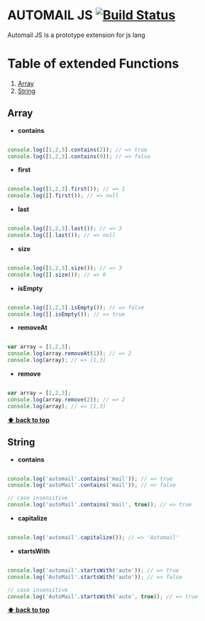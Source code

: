 # AUTOMAIL JS [![Build Status](https://travis-ci.org/dvbeato/automail.js.svg)](https://travis-ci.org/dvbeato/automail.js)

Automail JS is a prototype extension for js lang

# Table of extended Functions

1. [Array](#array)
1. [String](#string)

## Array

 - **contains**
```javascript

console.log([1,2,3].contains(2)); // => true
console.log([1,2,3].contains(9)); // => false
```

 - **first**
```javascript

console.log([1,2,3].first()); // => 1
console.log([].first()); // => null
```

 - **last**
```javascript

console.log([1,2,3].last()); // => 3
console.log([].last()); // => null
```

 - **size**
```javascript

console.log([1,2,3].size()); // => 3
console.log([].size()); // => 0
```

 - **isEmpty**
```javascript

console.log([1,2,3].isEmpty()); // => false
console.log([].isEmpty()); // => true
```

 - **removeAt**
```javascript

var array = [1,2,3];
console.log(array.removeAt(1)); // => 2
console.log(array); // => [1,3]
```

 - **remove**
```javascript

var array = [1,2,3];
console.log(array.remove(2)); // => 2
console.log(array); // => [1,3]
```

**[⬆ back to top](#table-of-extended-functions)**

## String

 - **contains**
```javascript

console.log('automail'.contains('mail')); // => true
console.log('autoMail'.contains('mail')); // => false

// case insensitive
console.log('autoMail'.contains('mail', true)); // => true
```

 - **capitalize**
```javascript

console.log('automail'.capitalize()); // => 'Automail'
```

 - **startsWith**
```javascript

console.log('automail'.startsWith('auto')); // => true
console.log('AutoMail'.startsWith('auto')); // => false

// case insensitive
console.log('AutoMail'.startsWith('auto', true)); // => true
```

**[⬆ back to top](#table-of-extended-functions)**
